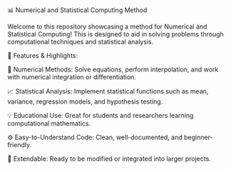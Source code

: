 📊 Numerical and Statistical Computing Method

Welcome to this repository showcasing a method for Numerical and Statistical Computing! This is designed to aid in solving problems through computational techniques and statistical analysis.

🔧 Features & Highlights:

🧮 Numerical Methods: Solve equations, perform interpolation, and work with numerical integration or differentiation.

📈 Statistical Analysis: Implement statistical functions such as mean, variance, regression models, and hypothesis testing.

💡 Educational Use: Great for students and researchers learning computational mathematics.

⚙️ Easy-to-Understand Code: Clean, well-documented, and beginner-friendly.

🚀 Extendable: Ready to be modified or integrated into larger projects.
